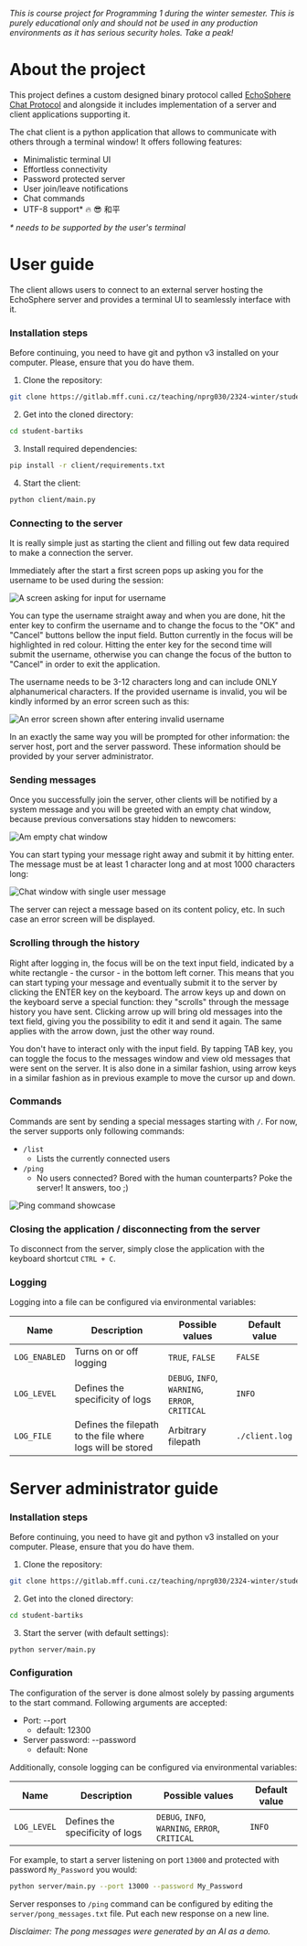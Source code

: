 _This is course project for Programming 1 during the winter semester. This is purely educational only and should not be used in any production environments as it has serious security holes. Take a peak!_

# About the project
This project defines a custom designed binary protocol called [EchoSphere Chat Protocol](protocol.md) and alongside it includes implementation of a server and client applications supporting it.

The chat client is a python application that allows to communicate with others through a terminal window! It offers following features:
- Minimalistic terminal UI
- Effortless connectivity
- Password protected server
- User join/leave notifications
- Chat commands
- UTF-8 support* 🔥 😎 和平

_* needs to be supported by the user's terminal_

# User guide

The client allows users to connect to an external server hosting the EchoSphere server and provides a terminal UI to seamlessly interface with it.

### Installation steps
Before continuing, you need to have git and python v3 installed on your computer. Please, ensure that you do have them.

1. Clone the repository: 
```bash
git clone https://gitlab.mff.cuni.cz/teaching/nprg030/2324-winter/student-bartiks.git
```
2. Get into the cloned directory:
```bash
cd student-bartiks
```
3. Install required dependencies:
```bash
pip install -r client/requirements.txt
```
4. Start the client:
```bash
python client/main.py
```

### Connecting to the server
It is really simple just as starting the client and filling out few data required to make a connection the server.

Immediately after the start a first screen pops up asking you for the username to be used during the session:

![A screen asking for input for username](username_screen.png)

You can type the username straight away and when you are done, hit the enter key to confirm the username and to change the focus to the "OK" and "Cancel" buttons bellow the input field. Button currently in the focus will be highlighted in red colour. Hitting the enter key for the second time will submit the username, otherwise you can change the focus of the button to "Cancel" in order to exit the application.

The username needs to be 3-12 characters long and can include ONLY alphanumerical characters. If the provided username is invalid, you wil be kindly informed by an error screen such as this:

![An error screen shown after entering invalid username](username_error_screen.png)

In an exactly the same way you will be prompted for other information: the server host, port and the server password. These information should be provided by your server administrator.

### Sending messages
Once you successfully join the server, other clients will be notified by a system message and you will be greeted with an empty chat window, because previous conversations stay hidden to newcomers:

![Am empty chat window](empty_chat_window.png)

You can start typing your message right away and submit it by hitting enter. The message must be at least 1 character long and at most 1000 characters long:

![Chat window with single user message](message_chat_window.png)

The server can reject a message based on its content policy, etc. In such case an error screen will be displayed.

### Scrolling through the history
Right after logging in, the focus will be on the text input field, indicated by a white rectangle - the cursor - in the bottom left corner. This means that you can start typing your message and eventually submit it to the server by clicking the ENTER key on the keyboard. The arrow keys up and down on the keyboard serve a special function: they "scrolls" through the message history you have sent. Clicking arrow up will bring old messages into the text field, giving you the possibility to edit it and send it again. The same applies with the arrow down, just the other way round.

You don't have to interact only with the input field. By tapping TAB key, you can toggle the focus to the messages window and view old messages that were sent on the server. It is also done in a similar fashion, using arrow keys in a similar fashion as in previous example to move the cursor up and down.


### Commands
Commands are sent by sending a special messages starting with `/`. For now, the server supports only following commands:
- `/list`
  - Lists the currently connected users
- `/ping`
  - No users connected? Bored with the human counterparts? Poke the server! It answers, too ;)

![Ping command showcase](ping_chat_command.png)

### Closing the application / disconnecting from the server
To disconnect from the server, simply close the application with the keyboard shortcut `CTRL + C`.

### Logging
Logging into a file can be configured via environmental variables:

| Name          | Description                                                | Possible values                                 | Default value  |
|---------------|------------------------------------------------------------|-------------------------------------------------|----------------|
| `LOG_ENABLED` | Turns on or off logging                                    | `TRUE`, `FALSE`                                 | `FALSE`        |
| `LOG_LEVEL`   | Defines the specificity of logs                            | `DEBUG`, `INFO`, `WARNING`, `ERROR`, `CRITICAL` | `INFO`         |
| `LOG_FILE`    | Defines the filepath to the file where logs will be stored | Arbitrary filepath                              | `./client.log` |



# Server administrator guide
### Installation steps
Before continuing, you need to have git and python v3 installed on your computer. Please, ensure that you do have them.

1. Clone the repository: 
```bash
git clone https://gitlab.mff.cuni.cz/teaching/nprg030/2324-winter/student-bartiks.git
```
2. Get into the cloned directory:
```bash
cd student-bartiks
```
3. Start the server (with default settings):
```bash
python server/main.py
```

### Configuration
The configuration of the server is done almost solely by passing arguments to the start command. Following arguments are accepted:
- Port: --port
  - default: 12300
- Server password: --password
  - default: None

Additionally, console logging can be configured via environmental variables:

| Name        | Description                     | Possible values                                 | Default value |
|-------------|---------------------------------|-------------------------------------------------|---------------|
| `LOG_LEVEL` | Defines the specificity of logs | `DEBUG`, `INFO`, `WARNING`, `ERROR`, `CRITICAL` | `INFO`        |

For example, to start a server listening on port `13000` and protected with password `My_Password` you would:
```bash
python server/main.py --port 13000 --password My_Password
```

Server responses to `/ping` command can be configured by editing the `server/pong_messages.txt` file. Put each new response on a new line. 

_Disclaimer: The pong messages were generated by an AI as a demo._